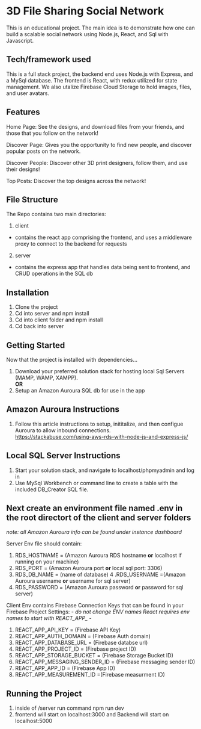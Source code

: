 # 3D File Sharing Social Network
This is an educational project. The main idea is to demonstrate how one can build a  scalable social network using Node.js, React, and Sql with Javascript. 

## Tech/framework used
This is a full stack project, the backend end uses Node.js with Express, and a MySql database. The frontend is React, with redux utilized for state management. We also utalize Firebase Cloud Storage to hold images, files, and user avatars. 

## Features
Home Page:
See the designs, and download files from your friends, and those that you follow on the network!

Discover Page:
Gives you the opportunity to find new people, and discover popular posts on the network. 

Discover People: 
Discover other 3D print designers, follow them, and use their designs!

Top Posts:
Discover the top designs across the network!

## File Structure
The Repo contains two main directories:
1. client
  - contains the react app comprising the frontend, and uses a middleware proxy to connect to the backend for requests
2. server
  - contains the express app that handles data being sent to frontend, and CRUD operations in the SQL db

## Installation
1. Clone the project
2. Cd into server and npm install
3. Cd into client folder and npm install
4. Cd back into server

## Getting Started
Now that the project is installed with dependencies...
1. Download your preferred solution stack for hosting local Sql Servers (MAMP, WAMP, XAMPP).     
**OR**    
2. Setup an Amazon Auroura SQL db for use in the app

## Amazon Auroura Instructions
1. Follow this article instructions to setup, inititalize, and then configue Auroura to allow inbound connections.  
https://stackabuse.com/using-aws-rds-with-node-js-and-express-js/

## Local SQL Server Instructions
1. Start your solution stack, and navigate to localhost/phpmyadmin and log in 
2. Use MySql Workbench or command line to create a table with the included DB_Creator SQL file. 


## Next create an environment file named .env in the root directort of the client and server folders
*note: all Amazon Auroura info can be found under instance dashboard*

Server Env file should contain:
1. RDS_HOSTNAME = (Amazon Auroura RDS hostname **or** localhost if running on your machine)
2. RDS_PORT = (Amazon Auroura port **or** local sql port: 3306)
3. RDS_DB_NAME = (name of database)
4 .RDS_USERNAME =(Amazon Auroura username **or** username for sql server)
5. RDS_PASSWORD = (Amazon Auroura password **or** password for sql server)

Client Env contains Firebase Connection Keys that can be found in your Firebase Project Settings:
*- do not change ENV names React requires env names to start with REACT_APP_ -*
1. REACT_APP_API_KEY = (Firebase API Key) 
2. REACT_APP_AUTH_DOMAIN = (Firebase Auth domain) 
3. REACT_APP_DATABASE_URL = (Firebase databse url) 
4. REACT_APP_PROJECT_ID = (Firebase project ID) 
5. REACT_APP_STORAGE_BUCKET = (Firebase Storage Bucket ID) 
6. REACT_APP_MESSAGING_SENDER_ID = (Firebase messaging sender ID) 
7. REACT_APP_APP_ID = (Firebase App ID) 
8. REACT_APP_MEASUREMENT_ID =(Firebase measurment ID) 
    
## Running the Project 
1. inside of /server run command npm run dev 
2. frontend will start on localhost:3000 and Backend will start on localhost:5000
     
